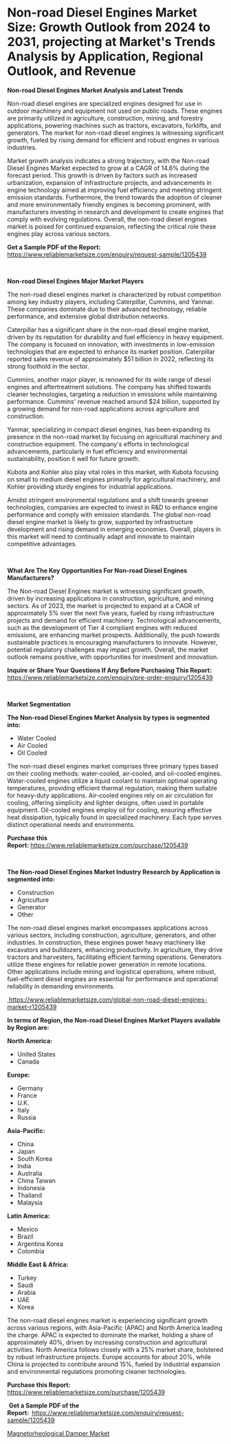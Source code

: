 <p><h1>Non-road Diesel Engines Market Size: Growth Outlook from 2024 to 2031, projecting at Market's Trends Analysis by Application, Regional Outlook, and Revenue</h1></p><p><strong>Non-road Diesel Engines Market Analysis and Latest Trends</strong></p>
<p><p>Non-road diesel engines are specialized engines designed for use in outdoor machinery and equipment not used on public roads. These engines are primarily utilized in agriculture, construction, mining, and forestry applications, powering machines such as tractors, excavators, forklifts, and generators. The market for non-road diesel engines is witnessing significant growth, fueled by rising demand for efficient and robust engines in various industries.</p><p>Market growth analysis indicates a strong trajectory, with the Non-road Diesel Engines Market expected to grow at a CAGR of 14.6% during the forecast period. This growth is driven by factors such as increased urbanization, expansion of infrastructure projects, and advancements in engine technology aimed at improving fuel efficiency and meeting stringent emission standards. Furthermore, the trend towards the adoption of cleaner and more environmentally friendly engines is becoming prominent, with manufacturers investing in research and development to create engines that comply with evolving regulations. Overall, the non-road diesel engines market is poised for continued expansion, reflecting the critical role these engines play across various sectors.</p></p>
<p><strong>Get a Sample PDF of the Report:&nbsp;</strong> <a href="https://www.reliablemarketsize.com/enquiry/request-sample/1205439?utm_campaign=1133&utm_medium=2&utm_source=Github&utm_content=ia&utm_term=31122024&utm_id=non-road-diesel-engines">https://www.reliablemarketsize.com/enquiry/request-sample/1205439</a></p>
<p>&nbsp;</p>
<p><strong>Non-road Diesel Engines Major Market Players</strong></p>
<p><p>The non-road diesel engines market is characterized by robust competition among key industry players, including Caterpillar, Cummins, and Yanmar. These companies dominate due to their advanced technology, reliable performance, and extensive global distribution networks. </p><p>Caterpillar has a significant share in the non-road diesel engine market, driven by its reputation for durability and fuel efficiency in heavy equipment. The company is focused on innovation, with investments in low-emission technologies that are expected to enhance its market position. Caterpillar reported sales revenue of approximately $51 billion in 2022, reflecting its strong foothold in the sector.</p><p>Cummins, another major player, is renowned for its wide range of diesel engines and aftertreatment solutions. The company has shifted towards cleaner technologies, targeting a reduction in emissions while maintaining performance. Cummins' revenue reached around $24 billion, supported by a growing demand for non-road applications across agriculture and construction.</p><p>Yanmar, specializing in compact diesel engines, has been expanding its presence in the non-road market by focusing on agricultural machinery and construction equipment. The company's efforts in technological advancements, particularly in fuel efficiency and environmental sustainability, position it well for future growth.</p><p>Kubota and Kohler also play vital roles in this market, with Kubota focusing on small to medium diesel engines primarily for agricultural machinery, and Kohler providing sturdy engines for industrial applications. </p><p>Amidst stringent environmental regulations and a shift towards greener technologies, companies are expected to invest in R&D to enhance engine performance and comply with emission standards. The global non-road diesel engine market is likely to grow, supported by infrastructure development and rising demand in emerging economies. Overall, players in this market will need to continually adapt and innovate to maintain competitive advantages.</p></p>
<p>&nbsp;</p>
<p><strong>What Are The Key Opportunities For Non-road Diesel Engines Manufacturers?</strong></p>
<p><p>The Non-road Diesel Engines market is witnessing significant growth, driven by increasing applications in construction, agriculture, and mining sectors. As of 2023, the market is projected to expand at a CAGR of approximately 5% over the next five years, fueled by rising infrastructure projects and demand for efficient machinery. Technological advancements, such as the development of Tier 4 compliant engines with reduced emissions, are enhancing market prospects. Additionally, the push towards sustainable practices is encouraging manufacturers to innovate. However, potential regulatory challenges may impact growth. Overall, the market outlook remains positive, with opportunities for investment and innovation.</p></p>
<p><strong>Inquire or Share Your Questions If Any Before Purchasing This Report:</strong> <a href="https://www.reliablemarketsize.com/enquiry/pre-order-enquiry/1205439?utm_campaign=1133&utm_medium=2&utm_source=Github&utm_content=ia&utm_term=31122024&utm_id=non-road-diesel-engines">https://www.reliablemarketsize.com/enquiry/pre-order-enquiry/1205439</a></p>
<p>&nbsp;</p>
<p><strong>Market Segmentation</strong></p>
<p><strong>The Non-road Diesel Engines Market Analysis by types is segmented into:</strong></p>
<p><ul><li>Water Cooled</li><li>Air Cooled</li><li>Oil Cooled</li></ul></p>
<p><p>The non-road diesel engines market comprises three primary types based on their cooling methods: water-cooled, air-cooled, and oil-cooled engines. Water-cooled engines utilize a liquid coolant to maintain optimal operating temperatures, providing efficient thermal regulation, making them suitable for heavy-duty applications. Air-cooled engines rely on air circulation for cooling, offering simplicity and lighter designs, often used in portable equipment. Oil-cooled engines employ oil for cooling, ensuring effective heat dissipation, typically found in specialized machinery. Each type serves distinct operational needs and environments.</p></p>
<p><strong>Purchase this Report:&nbsp;</strong><a href="https://www.reliablemarketsize.com/purchase/1205439?utm_campaign=1133&utm_medium=2&utm_source=Github&utm_content=ia&utm_term=31122024&utm_id=non-road-diesel-engines">https://www.reliablemarketsize.com/purchase/1205439</a></p>
<p>&nbsp;</p>
<p><strong>The Non-road Diesel Engines Market Industry Research by Application is segmented into:</strong></p>
<p><ul><li>Construction</li><li>Agriculture</li><li>Generator</li><li>Other</li></ul></p>
<p><p>The non-road diesel engines market encompasses applications across various sectors, including construction, agriculture, generators, and other industries. In construction, these engines power heavy machinery like excavators and bulldozers, enhancing productivity. In agriculture, they drive tractors and harvesters, facilitating efficient farming operations. Generators utilize these engines for reliable power generation in remote locations. Other applications include mining and logistical operations, where robust, fuel-efficient diesel engines are essential for performance and operational reliability in demanding environments.</p></p>
<p><a href="https://www.reliablemarketsize.com/global-non-road-diesel-engines-market-r1205439?utm_campaign=1133&utm_medium=2&utm_source=Github&utm_content=ia&utm_term=31122024&utm_id=non-road-diesel-engines">&nbsp;https://www.reliablemarketsize.com/global-non-road-diesel-engines-market-r1205439</a></p>
<p><strong>In terms of Region, the Non-road Diesel Engines Market Players available by Region are:</strong></p>
<p>
    <p> <strong> North America: </strong>
        <ul>
            <li>United States</li>
            <li>Canada</li>
        </ul>
        </p> 
    <p> <strong> Europe: </strong>
        <ul>
            <li>Germany</li>
            <li>France</li>
            <li>U.K.</li>
            <li>Italy</li>
            <li>Russia</li>
        </ul>
        </p> 
    <p> <strong> Asia-Pacific: </strong>
        <ul>
            <li>China</li>
            <li>Japan</li>
            <li>South Korea</li>
            <li>India</li>
            <li>Australia</li>
            <li>China Taiwan</li>
            <li>Indonesia</li>
            <li>Thailand</li>
            <li>Malaysia</li>
        </ul>
        </p> 
    <p> <strong> Latin America: </strong>
        <ul>
            <li>Mexico</li>
            <li>Brazil</li>
            <li>Argentina Korea</li>
            <li>Colombia</li>
        </ul>
        </p> 
    <p> <strong> Middle East & Africa: </strong>
        <ul>
            <li>Turkey</li>
            <li>Saudi</li>
            <li>Arabia</li>
            <li>UAE</li>
            <li>Korea</li>
        </ul>
    </p>
    </p>
<p><p>The non-road diesel engines market is experiencing significant growth across various regions, with Asia-Pacific (APAC) and North America leading the charge. APAC is expected to dominate the market, holding a share of approximately 40%, driven by increasing construction and agricultural activities. North America follows closely with a 25% market share, bolstered by robust infrastructure projects. Europe accounts for about 20%, while China is projected to contribute around 15%, fueled by industrial expansion and environmental regulations promoting cleaner technologies.</p></p>
<p><strong>Purchase this Report: </strong><a href="https://www.reliablemarketsize.com/purchase/1205439?utm_campaign=1133&utm_medium=2&utm_source=Github&utm_content=ia&utm_term=31122024&utm_id=non-road-diesel-engines">https://www.reliablemarketsize.com/purchase/1205439</a></p>
<p>&nbsp;<strong>Get a Sample PDF of the Report:&nbsp;&nbsp;</strong><a href="https://www.reliablemarketsize.com/enquiry/request-sample/1205439?utm_campaign=1133&utm_medium=2&utm_source=Github&utm_content=ia&utm_term=31122024&utm_id=non-road-diesel-engines">https://www.reliablemarketsize.com/enquiry/request-sample/1205439</a></p>
<p><strong></strong></p>
<p><p><a href="https://github.com/WillieWoodard/Market-Research-Report-List-7/blob/main/magnetorheological-damper-market.md?utm_campaign=1133&utm_medium=2&utm_source=Github&utm_content=ia&utm_term=31122024&utm_id=non-road-diesel-engines">Magnetorheological Damper Market</a></p></p>